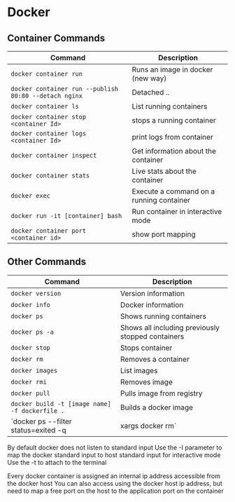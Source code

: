 # Docker

## Container Commands

Command | Description
---------|----------
`docker container run` | Runs an image in docker (new way)
`docker container run --publish  80:80 --detach nginx` | Detached ..
`docker container ls` | List running containers
`docker container stop <container Id>` | stops a running container
`docker container logs <container Id>` | print logs from container
`docker container inspect` | Get information about the container
`docker container stats` | Live stats about the container
`docker exec` | Execute a command on a running container
`docker run -it [container] bash` | Run container in interactive mode
`docker container port <container id>` | show port mapping

## Other Commands

Command | Description
---------|----------
`docker version` | Version information
`docker info` | Docker information
`docker ps` | Shows running containers
`docker ps -a` | Shows all including previously stopped containers
`docker stop` | Stops container
`docker rm` | Removes a container
`docker images` | List images
`docker rmi` | Removes image
`docker pull` | Pulls image from registry
`docker build -t [image name] -f dockerfile .` | Builds a docker image
`docker ps --filter status=exited -q | xargs docker rm` | remove all stopped containers

By default docker does not listen to standard input
Use the -I parameter to map the docker standard input to host standard input for interactive mode
Use the -t to attach to the terminal

Every docker container is assigned an internal ip address accessible from the docker host
You can also access using the docker host ip address, but need to map a free port on the host to the application port on the container
